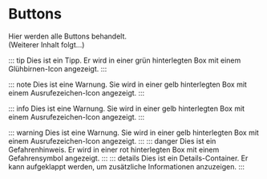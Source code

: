 # Buttons
Hier werden alle Buttons behandelt. <br>
(Weiterer Inhalt folgt...)

::: tip
Dies ist ein Tipp. Er wird in einer grün hinterlegten Box mit einem Glühbirnen-Icon angezeigt.
:::

::: note
Dies ist eine Warnung. Sie wird in einer gelb hinterlegten Box mit einem Ausrufezeichen-Icon angezeigt.
:::

::: info
Dies ist eine Warnung. Sie wird in einer gelb hinterlegten Box mit einem Ausrufezeichen-Icon angezeigt.
:::

::: warning
Dies ist eine Warnung. Sie wird in einer gelb hinterlegten Box mit einem Ausrufezeichen-Icon angezeigt.
:::
::: danger
Dies ist ein Gefahrenhinweis. Er wird in einer rot hinterlegten Box mit einem Gefahrensymbol angezeigt.
:::
::: details
Dies ist ein Details-Container. Er kann aufgeklappt werden, um zusätzliche Informationen anzuzeigen.
:::